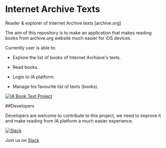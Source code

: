 # Internet Archive Texts
Reader &amp; explorer of Internet Archive texts [archive.org]

The aim of this repository is to make an application that makes reading books from archive.org website much easier for iOS devices.

Currently user is able to:

- Explore the list of books of Internet Archiave's texts.

- Read books.

- Login to IA platform.

- Manage his favourite list of texts (books).

<a href="http://makeagif.com/5Jb_ga" title="IA Book Text Project"><img src="http://i.makeagif.com/media/4-30-2016/5Jb_ga.gif" alt="IA Book Text Project"></a>

##Developers

Developers are welcome to contribute to this project, we need to improve it and make reading from IA platform a much easier experience.

[![Slack][slack-image]][slack-url]


Join us on [Slack](http://iatexts.slack.com)


[slack-image]: http://s13.postimg.org/ybwy92ktf/Slack.png
[slack-url]: http://iatexts.slack.com
